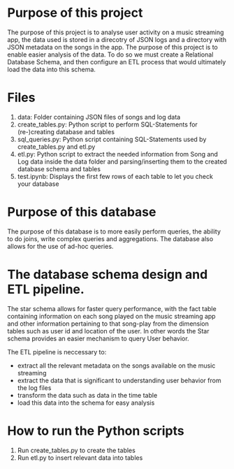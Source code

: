 # Purpose of this project

The purpose of this project is to analyse user activity on a music streaming app, the data used is stored in a direcotry of JSON logs and a directory with JSON metadata on the songs in the app. The purpose of this project is to enable easier analysis of the data. To do so we must create a Relational Database Schema, and then configure an ETL process that would ultimately load the data into this schema.

# Files 
1. data: Folder containing JSON files of songs and log data
2. create_tables.py: Python script to perform SQL-Statements for (re-)creating database and tables
3. sql_queries.py: Python script containing SQL-Statements used by create_tables.py and etl.py
4. etl.py: Python script to extract the needed information from Song and Log data inside the data folder and parsing/inserting them to the created database schema and tables
5. test.ipynb: Displays the first few rows of each table to let you check your database

# Purpose of this database

The purpose of this database is to more easily perform queries, the ability to do joins, write complex queries and aggregations. The database also allows for the use of ad-hoc queries.


# The database schema design and ETL pipeline.

The star schema allows for faster query performance, with the fact table containing information on each song played on the music streaming app and other information pertaining to that song-play from the dimension tables such as user id and location of the user. In other words the Star schema provides an easier mechanism to query User behavior.

The ETL pipeline is neccessary to:

- extract all the relevant metadata on the songs available on the music streaming 
- extract the data that is significant to understanding user behavior from the log files 
- transform the data such as data in the time table
- load this data into the schema for easy analysis

# How to run the Python scripts

1. Run create_tables.py to create the tables
2. Run etl.py to insert relevant data into tables





